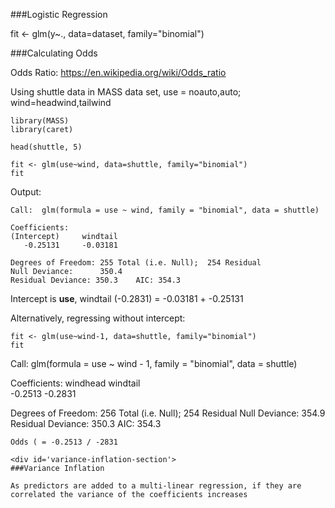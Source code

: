 ###Logistic Regression

fit <- glm(y~., data=dataset, family="binomial")

###Calculating Odds

Odds Ratio: https://en.wikipedia.org/wiki/Odds_ratio

Using shuttle data in MASS data set, use = noauto,auto; wind=headwind,tailwind
```{R}
library(MASS)
library(caret)

head(shuttle, 5)
```
```{R}
fit <- glm(use~wind, data=shuttle, family="binomial")
fit
```
Output:
```
Call:  glm(formula = use ~ wind, family = "binomial", data = shuttle)

Coefficients:
(Intercept)     windtail  
   -0.25131     -0.03181  

Degrees of Freedom: 255 Total (i.e. Null);  254 Residual
Null Deviance:	    350.4 
Residual Deviance: 350.3 	AIC: 354.3
```
Intercept is **use**, windtail (-0.2831) = -0.03181 + -0.25131  
  
Alternatively, regressing without intercept:
```{R}
fit <- glm(use~wind-1, data=shuttle, family="binomial")
fit
```
Call:  glm(formula = use ~ wind - 1, family = "binomial", data = shuttle)

Coefficients:
windhead  windtail  
 -0.2513   -0.2831  

Degrees of Freedom: 256 Total (i.e. Null);  254 Residual
Null Deviance:	    354.9 
Residual Deviance: 350.3 	AIC: 354.3
```
Odds ( = -0.2513 / -2831

<div id='variance-inflation-section'>
###Variance Inflation

As predictors are added to a multi-linear regression, if they are correlated the variance of the coefficients increases

